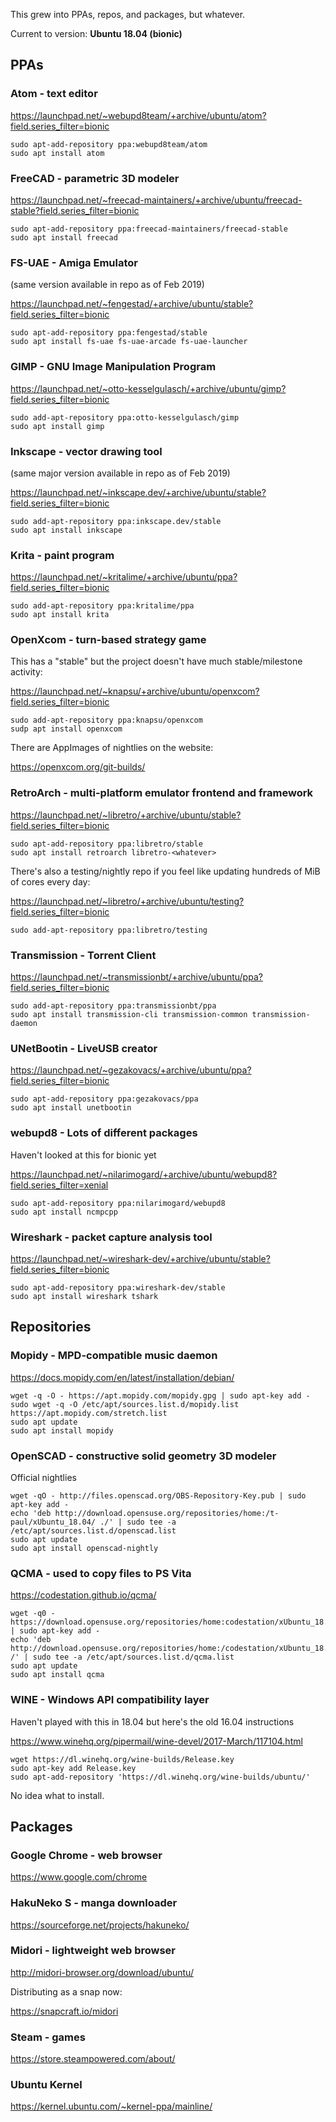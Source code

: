 This grew into PPAs, repos, and packages, but whatever.

Current to version: **Ubuntu 18.04 (bionic)**

## PPAs

### Atom - text editor

https://launchpad.net/~webupd8team/+archive/ubuntu/atom?field.series_filter=bionic

    sudo apt-add-repository ppa:webupd8team/atom
    sudo apt install atom

### FreeCAD - parametric 3D modeler

https://launchpad.net/~freecad-maintainers/+archive/ubuntu/freecad-stable?field.series_filter=bionic

    sudo apt-add-repository ppa:freecad-maintainers/freecad-stable
    sudo apt install freecad

### FS-UAE - Amiga Emulator

(same version available in repo as of Feb 2019)

https://launchpad.net/~fengestad/+archive/ubuntu/stable?field.series_filter=bionic

    sudo apt-add-repository ppa:fengestad/stable
    sudo apt install fs-uae fs-uae-arcade fs-uae-launcher

### GIMP - GNU Image Manipulation Program

https://launchpad.net/~otto-kesselgulasch/+archive/ubuntu/gimp?field.series_filter=bionic

    sudo add-apt-repository ppa:otto-kesselgulasch/gimp
    sudo apt install gimp

### Inkscape - vector drawing tool

(same major version available in repo as of Feb 2019)

https://launchpad.net/~inkscape.dev/+archive/ubuntu/stable?field.series_filter=bionic

    sudo add-apt-repository ppa:inkscape.dev/stable
    sudo apt install inkscape

### Krita - paint program

https://launchpad.net/~kritalime/+archive/ubuntu/ppa?field.series_filter=bionic

    sudo add-apt-repository ppa:kritalime/ppa
    sudo apt install krita

### OpenXcom - turn-based strategy game

This has a "stable" but the project doesn't have much stable/milestone activity:

https://launchpad.net/~knapsu/+archive/ubuntu/openxcom?field.series_filter=bionic

    sudo add-apt-repository ppa:knapsu/openxcom
    sudp apt install openxcom

There are AppImages of nightlies on the website:

https://openxcom.org/git-builds/

### RetroArch - multi-platform emulator frontend and framework

https://launchpad.net/~libretro/+archive/ubuntu/stable?field.series_filter=bionic

    sudo apt-add-repository ppa:libretro/stable
    sudo apt install retroarch libretro-<whatever>

There's also a testing/nightly repo if you feel like updating hundreds of MiB of cores every day:

https://launchpad.net/~libretro/+archive/ubuntu/testing?field.series_filter=bionic

    sudo add-apt-repository ppa:libretro/testing

### Transmission - Torrent Client

https://launchpad.net/~transmissionbt/+archive/ubuntu/ppa?field.series_filter=bionic

    sudo add-apt-repository ppa:transmissionbt/ppa
    sudo apt install transmission-cli transmission-common transmission-daemon

### UNetBootin - LiveUSB creator

https://launchpad.net/~gezakovacs/+archive/ubuntu/ppa?field.series_filter=bionic

    sudo apt-add-repository ppa:gezakovacs/ppa
    sudo apt install unetbootin

### webupd8 - Lots of different packages

Haven't looked at this for bionic yet

https://launchpad.net/~nilarimogard/+archive/ubuntu/webupd8?field.series_filter=xenial

    sudo apt-add-repository ppa:nilarimogard/webupd8
    sudo apt install ncmpcpp

### Wireshark - packet capture analysis tool

https://launchpad.net/~wireshark-dev/+archive/ubuntu/stable?field.series_filter=bionic

    sudo apt-add-repository ppa:wireshark-dev/stable
    sudo apt install wireshark tshark

## Repositories

### Mopidy - MPD-compatible music daemon

https://docs.mopidy.com/en/latest/installation/debian/

    wget -q -O - https://apt.mopidy.com/mopidy.gpg | sudo apt-key add -
    sudo wget -q -O /etc/apt/sources.list.d/mopidy.list https://apt.mopidy.com/stretch.list
    sudo apt update
    sudo apt install mopidy

### OpenSCAD - constructive solid geometry 3D modeler

Official nightlies

    wget -qO - http://files.openscad.org/OBS-Repository-Key.pub | sudo apt-key add -
    echo 'deb http://download.opensuse.org/repositories/home:/t-paul/xUbuntu_18.04/ ./' | sudo tee -a /etc/apt/sources.list.d/openscad.list
    sudo apt update
    sudo apt install openscad-nightly

### QCMA - used to copy files to PS Vita

https://codestation.github.io/qcma/

    wget -q0 - https://download.opensuse.org/repositories/home:codestation/xUbuntu_18.04/Release.key | sudo apt-key add -
    echo 'deb http://download.opensuse.org/repositories/home:/codestation/xUbuntu_18.04/ /' | sudo tee -a /etc/apt/sources.list.d/qcma.list
    sudo apt update
    sudo apt install qcma

### WINE - Windows API compatibility layer

Haven't played with this in 18.04 but here's the old 16.04 instructions

https://www.winehq.org/pipermail/wine-devel/2017-March/117104.html

    wget https://dl.winehq.org/wine-builds/Release.key
    sudo apt-key add Release.key
    sudo apt-add-repository 'https://dl.winehq.org/wine-builds/ubuntu/'

No idea what to install.

## Packages

### Google Chrome - web browser

https://www.google.com/chrome

### HakuNeko S - manga downloader

https://sourceforge.net/projects/hakuneko/

### Midori - lightweight web browser

http://midori-browser.org/download/ubuntu/

Distributing as a snap now:

https://snapcraft.io/midori

### Steam - games

https://store.steampowered.com/about/

### Ubuntu Kernel

https://kernel.ubuntu.com/~kernel-ppa/mainline/
